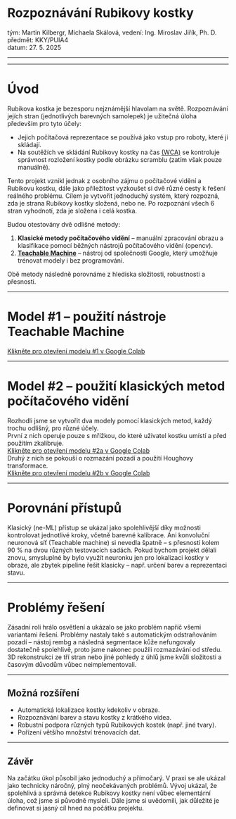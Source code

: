 # Rozpoznávání Rubikovy kostky
tým: Martin Kilbergr, Michaela Skálová, vedení: Ing. Miroslav Jiřík, Ph. D. \
předmět: KKY/PUIA4 \
datum: 27. 5. 2025

---
---

# Úvod
Rubikova kostka je bezesporu nejznámější hlavolam na světě. Rozpoznávání jejích stran (jednotlivých barevných samolepek) je užitečná úloha především pro tyto účely:
- Jejich počítačová reprezentace se používá jako vstup pro roboty, které ji skládají.
- Na soutěžích ve skládání Rubikovy kostky na čas [(WCA)](https://www.worldcubeassociation.org/) se kontroluje správnost rozložení kostky podle obrázku scramblu (zatím však pouze manuálně).

Tento projekt vznikl jednak z osobního zájmu o počítačové vidění a Rubikovu kostku, dále jako příležitost vyzkoušet si dvě různé cesty k řešení reálného problému. Cílem je vytvořit jednoduchý systém, který rozpozná, zda je strana Rubikovy kostky složená, nebo ne. Po rozpoznání všech 6 stran vyhodnotí, zda je složena i celá kostka.

Budou otestovány dvě odlišné metody:
1. **Klasické metody počítačového vidění** – manuální zpracování obrazu a klasifikace pomocí běžných nástrojů počítačového vidění (opencv).
2. [**Teachable Machine**](https://teachablemachine.withgoogle.com/) – nástroj od společnosti Google, který umožňuje trénovat modely i bez programování.

Obě metody následně porovnáme z hlediska složitosti, robustnosti a přesnosti.

---

# Model #1 – použití nástroje Teachable Machine
[Klikněte pro otevření modelu #1 v Google Colab](https://colab.research.google.com/github/MartinKilb/Rozpoznavani-Rubikovy-kostky/blob/bcbf52fa9b717f7abb8193236e0fcfebb8946cab/model_teachable_machine.ipynb)

---

# Model #2 – použití klasických metod počítačového vidění
Rozhodli jsme se vytvořit dva modely pomocí klasických metod, každý trochu odlišný, pro různé účely. \
První z nich operuje pouze s mřížkou, do které uživatel kostku umístí a před použitím zkalibruje. \
[Klikněte pro otevření modelu #2a v Google Colab](https://colab.research.google.com/github/MartinKilb/Rozpoznavani-Rubikovy-kostky/blob/bcbf52fa9b717f7abb8193236e0fcfebb8946cab/model_klasicky_pristup_s_mrizkou.ipynb) \
Druhý z nich se pokouší o rozmazání pozadí a použití Houghovy transformace. \
[Klikněte pro otevření modelu #2b v Google Colab](https://colab.research.google.com/github/MartinKilb/Rozpoznavani-Rubikovy-kostky/blob/bcbf52fa9b717f7abb8193236e0fcfebb8946cab/model_klasicky_pristup_s_Houghovo_transformaci.ipynb)

---

# Porovnání přístupů

Klasický (ne-ML) přístup se ukázal jako spolehlivější díky možnosti kontrolovat jednotlivé kroky, včetně barevné kalibrace. Ani konvoluční neuronová síť (Teachable machine) si nevedla špatně – s přesností kolem 90 % na dvou různých testovacích sadách. Pokud bychom projekt dělali znovu, smysluplné by bylo využít neuronku jen pro lokalizaci kostky v obraze, ale zbytek pipeline řešit klasicky – např. určení barev a reprezentaci stavu.

---

# Problémy řešení

Zásadní roli hrálo osvětlení a ukázalo se jako problém napříč všemi variantami řešení. Problémy nastaly také s automatickým odstraňováním pozadí – nástoj rembg a následná segmentace kůže nefungovaly dostatečně spolehlivě, proto jsme nakonec použili rozmazávání od středu.
3D rekonstrukci ze tří stran nebo jiné pohledy z úhlů jsme kvůli složitosti a časovým důvodům vůbec neimplementovali.

---

## Možná rozšíření

- Automatická lokalizace kostky kdekoliv v obraze.
- Rozpoznávání barev a stavu kostky z krátkého videa.
- Robustní podpora různých typů Rubikových kostek (např. jiné tvary).
- Pořízení většího množství trénovacích dat.

---

## Závěr

Na začátku úkol působil jako jednoduchý a přímočarý. V praxi se ale ukázal jako technicky náročný, plný neočekávaných problémů. Vývoj ukázal, že spolehlivá
a správná detekce Rubikovy kostky není vůbec elementární úloha, což jsme si původně mysleli. Dále jsme si uvědomili, jak důležité je definovat si jasný cíl hned na počátku projektu.
